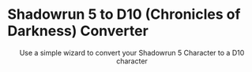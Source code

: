 # Shadowrun 5 to D10 (Chronicles of Darkness) Converter



<div align="center">Use a simple wizard to convert your Shadowrun 5 Character to a D10 character